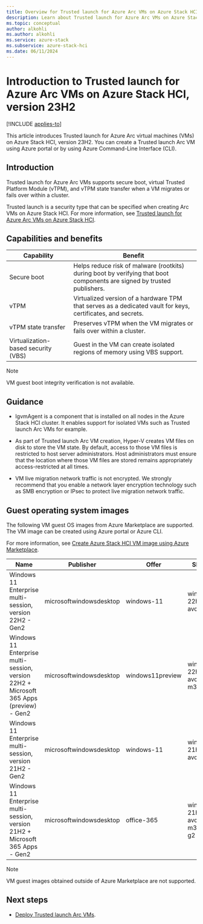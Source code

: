 ```yaml
---
title: Overview for Trusted launch for Azure Arc VMs on Azure Stack HCI, version 23H2
description: Learn about Trusted launch for Azure Arc VMs on Azure Stack HCI, version 23H2.
ms.topic: conceptual
author: alkohli
ms.author: alkohli
ms.service: azure-stack
ms.subservice: azure-stack-hci
ms.date: 06/11/2024
---
```


# Introduction to Trusted launch for Azure Arc VMs on Azure Stack HCI, version 23H2

[!INCLUDE [applies-to](../../includes/hci-applies-to-23h2.md)]

This article introduces Trusted launch for Azure Arc virtual machines (VMs) on Azure Stack HCI, version 23H2. You can create a Trusted launch Arc VM using Azure portal or by using Azure Command-Line Interface (CLI).


## Introduction

Trusted launch for Azure Arc VMs supports secure boot, virtual Trusted Platform Module (vTPM), and vTPM state transfer when a VM migrates or fails over within a cluster.

Trusted launch is a security type that can be specified when creating Arc VMs on Azure Stack HCI. For more information, see [Trusted launch for Azure Arc VMs on Azure Stack HCI](https://techcommunity.microsoft.com/t5/security-compliance-and-identity/trusted-launch-for-azure-arc-vms-on-azure-stack-hci-version-23h2/ba-p/3978051).

## Capabilities and benefits

| Capability | Benefit |
| -- | -- |
| Secure boot | Helps reduce risk of malware (rootkits) during boot by verifying that boot components are signed by trusted publishers. |
| vTPM | Virtualized version of a hardware TPM that serves as a dedicated vault for keys, certificates, and secrets.  |
| vTPM state transfer| Preserves vTPM when the VM migrates or fails over within a cluster. |
| Virtualization-based security (VBS) | Guest in the VM can create isolated regions of memory using VBS support. |

> [!NOTE]
> VM guest boot integrity verification is not available.

## Guidance

- IgvmAgent is a component that is installed on all nodes in the Azure Stack HCI cluster. It enables support for isolated VMs such as Trusted launch Arc VMs for example.

- As part of Trusted launch Arc VM creation, Hyper-V creates VM files on disk to store the VM state. By default, access to those VM files is restricted to host server administrators. Host administrators must ensure that the location where those VM files are stored remains appropriately access-restricted at all times.

- VM live migration network traffic is not encrypted. We strongly recommend that you enable a network layer encryption technology such as SMB encryption or IPsec to protect live migration network traffic.

## Guest operating system images

The following VM guest OS images from Azure Marketplace are supported. The VM image can be created using Azure portal or Azure CLI.

For more information, see [Create Azure Stack HCI VM image using Azure Marketplace](/azure-stack/hci/manage/virtual-machine-image-azure-marketplace?tabs=azurecli).

| Name | Publisher | Offer | SKU | Version number |
| -- | -- | -- | -- | -- |
| Windows 11 Enterprise multi-session, version 22H2 - Gen2 | microsoftwindowsdesktop | windows-11  | win11-22h2-avd | 22621.2428.231001 |
| Windows 11 Enterprise multi-session, version 22H2 + Microsoft 365 Apps (preview) - Gen2 | microsoftwindowsdesktop | windows11preview | win11-22h2-avd-m365 | 22621.382.220810 |
| Windows 11 Enterprise multi-session, version 21H2 - Gen2 | microsoftwindowsdesktop  | windows-11  | win11-21h2-avd | 22000.2538.231001 |
| Windows 11 Enterprise multi-session, version 21H2 + Microsoft 365 Apps - Gen2 | microsoftwindowsdesktop | office-365 | win10-21h2-avd-m365-g2 | 19044.3570.231010 |

> [!NOTE]
> VM guest images obtained outside of Azure Marketplace are not supported.

## Next steps

- [Deploy Trusted launch Arc VMs](trusted-launch-vm-deploy.md).